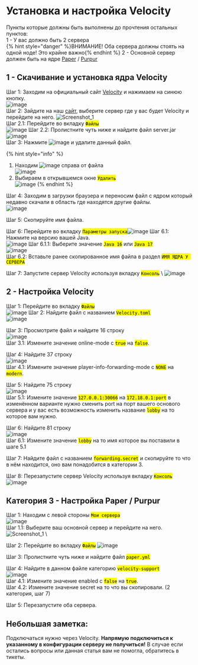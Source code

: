 # Установка и настройка Velocity

Пункты которые должны быть выполнены до прочтения остальных пунктов: \
1 - У вас должно быть 2 сервера \
  {% hint style="danger" %}ВНИМАНИЕ! Оба сервера должны стоять на одной ноде! Это крайне важно{% endhint %}
2 - Основной сервер должен быть на ядре [Paper](https://papermc.io/downloads/paper) / [Purpur](https://purpurmc.org/downloads)

## 1 - Скачивание и установка ядра Velocity
Шаг 1: Заходим на официальный сайт [Velocity](https://papermc.io/downloads/velocity) и нажимаем на синюю кнопку. \
![image](https://github.com/Dosto4ka/VWIKI/assets/57598008/d38e07f4-03fe-4db8-a568-22bf1f4598a4) \
Шаг 2: Зайдите на наш [сайт](https://mgr.veroid.net/), выберите сервер где у вас будет Velocity и перейдите на него. 
![Screenshot_1](https://github.com/Dosto4ka/VWIKI/assets/57598008/efc57463-0c9d-4136-b2a7-01ff24f7d6b7) \
Шаг 2.1: Перейдите во вкладку <mark>`Файлы`</mark> \
![image](https://github.com/Dosto4ka/VWIKI/assets/57598008/db428d64-da71-41d8-b1ab-be619a4a1e1f)
Шаг 2.2: Пролистните чуть ниже и найдите файл server.jar \
![image](https://github.com/Dosto4ka/VWIKI/assets/57598008/2a01dff9-201b-433c-b9e3-fe3602f50390) \
Шаг 3: Нажмите ![image](https://github.com/Dosto4ka/VWIKI/assets/57598008/6fb17057-ca83-4f60-b5e9-49dd7ebc379c) и удалите данный файл.

{% hint style="info" %}
1. Находим ![image](https://github.com/Dosto4ka/VWIKI/assets/57598008/6fb17057-ca83-4f60-b5e9-49dd7ebc379c) справа от файла  \
![image](https://github.com/Dosto4ka/VWIKI/assets/57598008/7ca41560-d5a2-4750-a177-37b062e54b34)
2. Выбираем в открывшемся окне <mark>`Удалить`</mark> \
![image](https://github.com/Dosto4ka/VWIKI/assets/57598008/b89c9910-c009-4231-8a1f-2939698177dd) {% endhint %}

Шаг 4: Заходим в загрузки браузера и переносим файл с ядром который недавно скачали в область где находятся другие файлы. \
![image](https://github.com/Dosto4ka/VWIKI/assets/57598008/089a87f1-34f9-47df-bcfa-00bbe1a80b32)

Шаг 5: Скопируйте имя файла.

Шаг 6: Перейдите во вкладку <mark>`Параметры запуска`</mark>![image](https://github.com/Dosto4ka/VWIKI/assets/57598008/3857f6df-5660-4bba-a7b8-6743866e613e)
Шаг 6.1: Нажмите на версию вашей Java. \
![image](https://github.com/Dosto4ka/VWIKI/assets/57598008/20251b27-8159-4bd1-8f93-22f14fc76668)
Шаг 6.1.1: Выберите значение <mark>`Java 16`</mark> или <mark>`Java 17`</mark> \
![image](https://github.com/Dosto4ka/VWIKI/assets/57598008/8ef6475f-eb66-4fe7-ae23-6a8ad06a83c2) \
Шаг 6.2: Вставьте ранее скопированное имя файла в раздел <mark>`ИМЯ ЯДРА У СЕРВЕРА`</mark>

Шаг 7: Запустите сервер Velocity используя вкладку <mark>`Консоль`</mark> \ 
![image](https://github.com/Dosto4ka/VWIKI/assets/57598008/24d55d10-ee7d-43d6-9955-b4ab22cc7006)

## 2 - Настройка Velocity
Шаг 1: Перейдите во вкладку <mark>`Файлы`</mark> \
![image](https://github.com/Dosto4ka/VWIKI/assets/57598008/db428d64-da71-41d8-b1ab-be619a4a1e1f)
Шаг 2: Найдите файл с названием <mark>`Velocity.toml`</mark> \
![image](https://github.com/Dosto4ka/VWIKI/assets/57598008/93545e21-f4a3-4290-8099-021444e04204)

Шаг 3: Просмотрите файл и найдите 16 строку \
![image](https://github.com/Dosto4ka/VWIKI/assets/57598008/081ca7d2-1887-40a0-9980-1aba43d67701) \
Шаг 3.1: Измените значение online-mode с <mark>`true`</mark> на <mark>`false`</mark>.

Шаг 4: Найдите 37 строку \
![image](https://github.com/Dosto4ka/VWIKI/assets/57598008/58f0d09d-ccc6-426f-8bc1-f52cd13a6c30) \
Шаг 4.1: Измените значение player-info-forwarding-mode с <mark>`NONE`</mark> на <mark>`modern`</mark>.

Шаг 5: Найдите 75 строку \
![image](https://github.com/Dosto4ka/VWIKI/assets/57598008/a6e0dc28-d6a5-48a4-93f9-d4a6ed74a203) \
Шаг 5.1: Измените значение <mark>`127.0.0.1:30066`</mark> на <mark>`172.18.0.1:port`</mark> в изменённом варианте нужно сменить port на порт вашего основого сервера и у вас есть возможность изменить название <mark>`lobby`</mark> на то которое вам нужно.

Шаг 6: Найдите 81 строку \
![image](https://github.com/Dosto4ka/VWIKI/assets/57598008/ae1ffc17-40b0-4802-abf6-e85c6ea8d5c6) \
Шаг 6.1: Измените значение <mark>`lobby`</mark> на то имя которое вы поставили в шаге 5.1

Шаг 7: Найдите файл с названием <mark>`forwarding.secret`</mark> и скопируйте то что в нём находится, оно вам понадобится в категории 3.

Шаг 8: Перезапустите сервер Velocity используя вкладку <mark>`Консоль`</mark> ![image](https://github.com/Dosto4ka/VWIKI/assets/57598008/24d55d10-ee7d-43d6-9955-b4ab22cc7006)

## Категория 3 - Настройка Paper / Purpur
Шаг 1: Находим с левой стороны <mark>`Мои сервера`</mark> \
![image](https://github.com/Dosto4ka/VWIKI/assets/57598008/06b65aa6-f472-4c80-8317-2528ef9c22b5) \
Шаг 1.1: Выберите ваш основной сервер и перейдите на него.
![Screenshot_1](https://github.com/Dosto4ka/VWIKI/assets/57598008/efc57463-0c9d-4136-b2a7-01ff24f7d6b7) \

Шаг 2: Перейдите во вкладку <mark>`Файлы`</mark> ![image](https://github.com/Dosto4ka/VWIKI/assets/57598008/db428d64-da71-41d8-b1ab-be619a4a1e1f)

Шаг 3: Пролистните чуть ниже и найдите файл <mark>`paper.yml`</mark>

Шаг 4: Найдите в данном файле категорию <mark>`velocity-support`</mark> \
![image](https://github.com/Dosto4ka/VWIKI/assets/57598008/d59f3936-2a98-448f-ac41-aca597de5c2c) \
Шаг 4.1: Измените значение enabled с <mark>`false`</mark> на <mark>`true`</mark>. \
Шаг 4.2: Измените значение secret на то что вы скопировали. (2 категория, шаг 7)

Шаг 5: Перезапустите оба сервера.

## Небольшая заметка:
Подключаться нужно через Velocity. **Напрямую подключиться к указанному в конфигурации серверу не получиться!**
В случае если остались вопросы или данная статья вам не помогла, обратитесь в тикеты.
